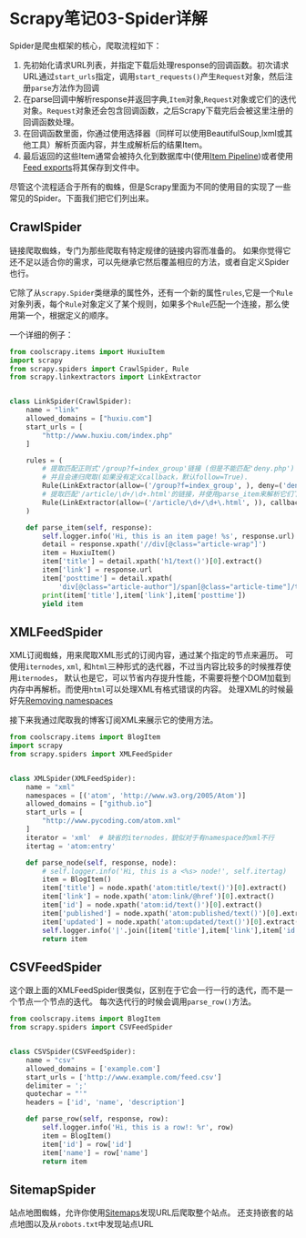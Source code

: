 # Scrapy笔记03-Spider详解

Spider是爬虫框架的核心，爬取流程如下：

1. 先初始化请求URL列表，并指定下载后处理response的回调函数。初次请求URL通过`start_urls`指定，调用`start_requests()`产生`Request`对象，然后注册`parse`方法作为回调
1. 在parse回调中解析response并返回字典,`Item`对象,`Request`对象或它们的迭代对象。`Request`对象还会包含回调函数，之后Scrapy下载完后会被这里注册的回调函数处理。
1. 在回调函数里面，你通过使用选择器（同样可以使用BeautifulSoup,lxml或其他工具）解析页面内容，并生成解析后的结果Item。
1. 最后返回的这些Item通常会被持久化到数据库中(使用[Item Pipeline](http://doc.scrapy.org/en/latest/topics/item-pipeline.html#topics-item-pipeline))或者使用[Feed exports](http://doc.scrapy.org/en/latest/topics/feed-exports.html#topics-feed-exports)将其保存到文件中。

尽管这个流程适合于所有的蜘蛛，但是Scrapy里面为不同的使用目的实现了一些常见的Spider。下面我们把它们列出来。

## CrawlSpider
链接爬取蜘蛛，专门为那些爬取有特定规律的链接内容而准备的。
如果你觉得它还不足以适合你的需求，可以先继承它然后覆盖相应的方法，或者自定义Spider也行。

它除了从`scrapy.Spider`类继承的属性外，还有一个新的属性`rules`,它是一个`Rule`对象列表，每个`Rule`对象定义了某个规则，如果多个`Rule`匹配一个连接，那么使用第一个，根据定义的顺序。

一个详细的例子：
```python
from coolscrapy.items import HuxiuItem
import scrapy
from scrapy.spiders import CrawlSpider, Rule
from scrapy.linkextractors import LinkExtractor


class LinkSpider(CrawlSpider):
    name = "link"
    allowed_domains = ["huxiu.com"]
    start_urls = [
        "http://www.huxiu.com/index.php"
    ]

    rules = (
        # 提取匹配正则式'/group?f=index_group'链接 (但是不能匹配'deny.php')
        # 并且会递归爬取(如果没有定义callback，默认follow=True).
        Rule(LinkExtractor(allow=('/group?f=index_group', ), deny=('deny\.php', ))),
        # 提取匹配'/article/\d+/\d+.html'的链接，并使用parse_item来解析它们下载后的内容，不递归
        Rule(LinkExtractor(allow=('/article/\d+/\d+\.html', )), callback='parse_item'),
    )

    def parse_item(self, response):
        self.logger.info('Hi, this is an item page! %s', response.url)
        detail = response.xpath('//div[@class="article-wrap"]')
        item = HuxiuItem()
        item['title'] = detail.xpath('h1/text()')[0].extract()
        item['link'] = response.url
        item['posttime'] = detail.xpath(
            'div[@class="article-author"]/span[@class="article-time"]/text()')[0].extract()
        print(item['title'],item['link'],item['posttime'])
        yield item

```

## XMLFeedSpider
XML订阅蜘蛛，用来爬取XML形式的订阅内容，通过某个指定的节点来遍历。
可使用`iternodes`, `xml`, 和`html`三种形式的迭代器，不过当内容比较多的时候推荐使用`iternodes`，
默认也是它，可以节省内存提升性能，不需要将整个DOM加载到内存中再解析。而使用`html`可以处理XML有格式错误的内容。
处理XML的时候最好先[Removing namespaces](http://doc.scrapy.org/en/1.0/topics/selectors.html#removing-namespaces)

接下来我通过爬取我的博客订阅XML来展示它的使用方法。
```python
from coolscrapy.items import BlogItem
import scrapy
from scrapy.spiders import XMLFeedSpider


class XMLSpider(XMLFeedSpider):
    name = "xml"
    namespaces = [('atom', 'http://www.w3.org/2005/Atom')]
    allowed_domains = ["github.io"]
    start_urls = [
        "http://www.pycoding.com/atom.xml"
    ]
    iterator = 'xml'  # 缺省的iternodes，貌似对于有namespace的xml不行
    itertag = 'atom:entry'

    def parse_node(self, response, node):
        # self.logger.info('Hi, this is a <%s> node!', self.itertag)
        item = BlogItem()
        item['title'] = node.xpath('atom:title/text()')[0].extract()
        item['link'] = node.xpath('atom:link/@href')[0].extract()
        item['id'] = node.xpath('atom:id/text()')[0].extract()
        item['published'] = node.xpath('atom:published/text()')[0].extract()
        item['updated'] = node.xpath('atom:updated/text()')[0].extract()
        self.logger.info('|'.join([item['title'],item['link'],item['id'],item['published']]))
        return item
```

## CSVFeedSpider
这个跟上面的XMLFeedSpider很类似，区别在于它会一行一行的迭代，而不是一个节点一个节点的迭代。
每次迭代行的时候会调用`parse_row()`方法。
```python
from coolscrapy.items import BlogItem
from scrapy.spiders import CSVFeedSpider


class CSVSpider(CSVFeedSpider):
    name = "csv"
    allowed_domains = ['example.com']
    start_urls = ['http://www.example.com/feed.csv']
    delimiter = ';'
    quotechar = "'"
    headers = ['id', 'name', 'description']

    def parse_row(self, response, row):
        self.logger.info('Hi, this is a row!: %r', row)
        item = BlogItem()
        item['id'] = row['id']
        item['name'] = row['name']
        return item
```

## SitemapSpider
站点地图蜘蛛，允许你使用[Sitemaps](http://www.sitemaps.org/)发现URL后爬取整个站点。
还支持嵌套的站点地图以及从`robots.txt`中发现站点URL

